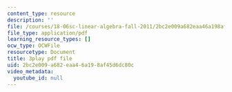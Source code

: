 ```yaml
---
content_type: resource
description: ''
file: /courses/18-06sc-linear-algebra-fall-2011/2bc2e009a682eaa46a198af45d6dc80c_-eA2D_rIcNA.pdf
file_type: application/pdf
learning_resource_types: []
ocw_type: OCWFile
resourcetype: Document
title: 3play pdf file
uid: 2bc2e009-a682-eaa4-6a19-8af45d6dc80c
video_metadata:
  youtube_id: null
---
```

